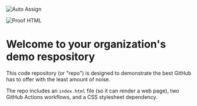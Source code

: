 ![Auto Assign](https://github.com/jigawa-state/demo-repository/actions/workflows/auto-assign.yml/badge.svg)

![Proof HTML](https://github.com/jigawa-state/demo-repository/actions/workflows/proof-html.yml/badge.svg)

# Welcome to your organization's demo respository
This code repository (or "repo") is designed to demonstrate the best GitHub has to offer with the least amount of noise.

The repo includes an `index.html` file (so it can render a web page), two GitHub Actions workflows, and a CSS stylesheet dependency.
